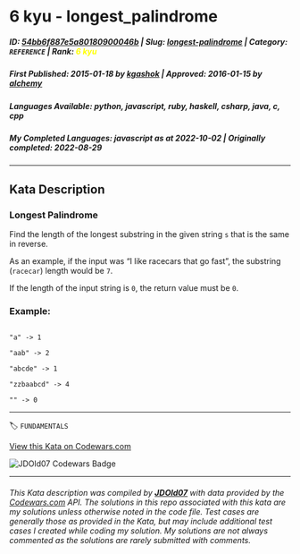 # 6 kyu - longest_palindrome

##### **ID**: [54bb6f887e5a80180900046b](https://www.codewars.com/kata/54bb6f887e5a80180900046b) | **Slug**: [longest-palindrome](https://www.codewars.com/kata/54bb6f887e5a80180900046b) | **Category**: `REFERENCE` | **Rank**: <span style="color:yellow">6 kyu</span>

##### **First Published**: 2015-01-18 ***by*** [kgashok](https://www.codewars.com/users/kgashok) | **Approved**: 2016-01-15 ***by*** [alchemy](https://www.codewars.com/users/alchemy)

##### **Languages Available**: python, javascript, ruby, haskell, csharp, java, c, cpp

##### **My Completed Languages**: javascript ***as at*** 2022-10-02 | **Originally completed**: 2022-08-29

---

## Kata Description


### Longest Palindrome



Find the length of the longest substring in the given string `s` that is the same in reverse.        



As an example, if the input was “I like racecars that go fast”, the substring (`racecar`) length would be `7`. 



If the length of the input string is `0`, the return value must be `0`. 



### Example:

```

"a" -> 1 

"aab" -> 2  

"abcde" -> 1

"zzbaabcd" -> 4

"" -> 0

```

---


🏷 `FUNDAMENTALS`


[View this Kata on Codewars.com](https://www.codewars.com/kata/54bb6f887e5a80180900046b)

![](https://www.codewars.com/users/jdold07/badges/large "JDOld07 Codewars Badge")

---

###### *This Kata description was compiled by [**JDOld07**](https://tpstech.dev) with data provided by the [Codewars.com](https://www.codewars.com) API.  The solutions in this repo associated with this kata are my solutions unless otherwise noted in the code file.  Test cases are generally those as provided in the Kata, but may include additional test cases I created while coding my solution.  My solutions are not always commented as the solutions are rarely submitted with comments.*
